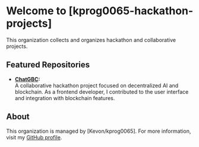 # Welcome to [kprog0065-hackathon-projects]

This organization collects and organizes hackathon and collaborative projects.

## Featured Repositories

- **[ChatGBC](https://github.com/apatel2582/Blockhack_HyperCycleAI_Decentralized_Minds.git):**  
  A collaborative hackathon project focused on decentralized AI and blockchain. As a frontend developer, I contributed to the user interface and integration with blockchain features.

## About

This organization is managed by [Kevon/kprog0065]. For more information, visit my [GitHub profile](https://github.com/kprog0065).
